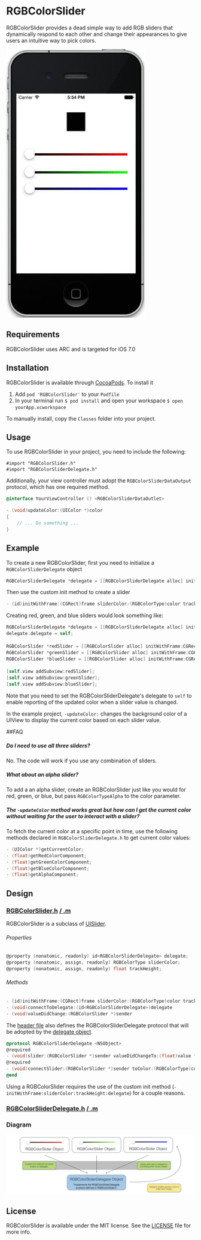 # RGBColorSlider

RGBColorSlider provides a dead simple way to add RGB sliders that dynamically respond to each other and change their appearances to give users an intuitive way to pick colors.

![demo](README_assets/RGBColorSliderDemo.gif)


## Requirements
RGBColorSlider uses ARC and is targeted for iOS 7.0

## Installation

RGBColorSlider is available through [CocoaPods](http://cocoapods.org). To install it  

1. Add `pod 'RGBColorSlider'` to your `Podfile`
2. In your terminal run `$ pod install` and open your workspace `$ open yourApp.xcworkspace`

To manually install, copy the `Classes` folder into your project.

## Usage

To use RGBColorSlider in your project, you need to include the following:

    #import "RGBColorSlider.h"
    #import "RGBColorSliderDelegate.h"

Additionally, your view controller must adopt the `RGBColorSliderDataOutput` protocol, which has one required method.

```objective-c
@interface YourViewController () <RGBColorSliderDataOutlet>
```
```objective-c
- (void)updateColor:(UIColor *)color
{
	// ... Do something ...
}
```

## Example

To create a new RGBColorSlider, first you need to initialize a `RGBColorSliderDelegate` object  
```objective-c
RGBColorSliderDelegate *delegate = [[RGBColorSliderDelegate alloc] init];
```

Then use the custom init method to create a slider  
```objective-c
- (id)initWithFrame:(CGRect)frame sliderColor:(RGBColorType)color trackHeight:(float)height delegate:(id<RGBColorSliderDelegate>)delegate
```

Creating red, green, and blue sliders would look something like:  
```objective-c
RGBColorSliderDelegate *delegate = [[RGBColorSliderDelegate alloc] init];
delegate.delegate = self;  

RGBColorSlider *redSlider = [[RGBColorSlider alloc] initWithFrame:CGRectMake(20, 140, 280, 44) sliderColor:RGBColorTypeRed trackHeight:6 delegate:delegate];
RGBColorSlider *greenSlider = [[RGBColorSlider alloc] initWithFrame:CGRectMake(20, 188, 280, 44) sliderColor:RGBColorTypeGreen trackHeight:6 delegate:delegate];
RGBColorSlider *blueSlider = [[RGBColorSlider alloc] initWithFrame:CGRectMake(20, 232, 280, 44) sliderColor:RGBColorTypeBlue trackHeight:6 delegate:delegate];  
    
[self.view addSubview:redSlider];
[self.view addSubview:greenSlider];
[self.view addSubview:blueSlider];
```
Note that you need to set the RGBColorSliderDelegate's delegate to `self` to enable reporting of the updated color when a slider value is changed.  

In the example project, `-updateColor:` changes the background color of a UIView to display the current color based on each slider value.

##FAQ

##### Do I need to use all three sliders?  
No.  The code will work if you use any combination of sliders.

##### What about an alpha slider?  
To add a an alpha slider, create an RGBColorSlider just like you would for red, green, or blue, but pass `RGBColorTypeAlpha` to the color parameter.

##### The `-updateColor` method works great but how can I get the current color without waiting for the user to interact with a slider?  
To fetch the current color at a specific point in time, use the following methods declared in `RGBColorSliderDelegate.h` to get current color values:
```objective-c
- (UIColor *)getCurrentColor;
- (float)getRedColorComponent;
- (float)getGreenColorComponent;
- (float)getBlueColorComponent;
- (float)getAlphaComponent;
```

## Design

### [RGBColorSlider.h](https://github.com/eappel/RGBColorSlider/blob/master/Classes/RGBColorSlider.h)  [/ .m](https://github.com/eappel/RGBColorSlider/blob/master/Classes/RGBColorSlider.m)

RGBColorSlider is a subclass of [UISlider](https://developer.apple.com/library/ios/documentation/uikit/reference/UISlider_Class/Reference/Reference.html).  

###### Properties
```objective-c
@property (nonatomic, readonly) id<RGBColorSliderDelegate> delegate;
@property (nonatomic, assign, readonly) RGBColorType sliderColor;
@property (nonatomic, assign, readonly) float trackHeight;
```
###### Methods
```objective-c
- (id)initWithFrame:(CGRect)frame sliderColor:(RGBColorType)color trackHeight:(float)height delegate:(id<RGBColorSliderDelegate>)delegate;
- (void)connectToDelegate:(id<RGBColorSliderDelegate>)delegate
- (void)valueDidChange:(RGBColorSlider *)sender
```
The [header file](https://github.com/eappel/RGBColorSlider/blob/master/Classes/RGBColorSlider.h) also defines the RGBColorSliderDelegate protocol that will be adopted by the [delegate object](https://github.com/eappel/RGBColorSlider/blob/master/Classes/RGBColorSliderDelegate.h).
```objective-c
@protocol RGBColorSliderDelegate <NSObject>
@required
- (void)slider:(RGBColorSlider *)sender valueDidChangeTo:(float)value forSliderColor:(RGBColorType)color;
@required
- (void)connectSlider:(RGBColorSlider *)sender toColor:(RGBColorType)color;
@end
```
Using a RGBColorSlider requires the use of the custom init method (`-initWithFrame:sliderColor:trackHeight:delegate`) for a couple reasons.

### [RGBColorSliderDelegate.h](https://github.com/eappel/RGBColorSlider/blob/master/Classes/RGBColorSliderDelegate.h)   [/ .m](https://github.com/eappel/RGBColorSlider/blob/master/Classes/RGBColorSliderDelegate.m)


### Diagram

![diagram](README_assets/RGBColorSliderDiagram.png)

## License

RGBColorSlider is available under the MIT license. See the [LICENSE](https://github.com/eappel/RGBColorSlider/blob/master/LICENSE) file for more info.

